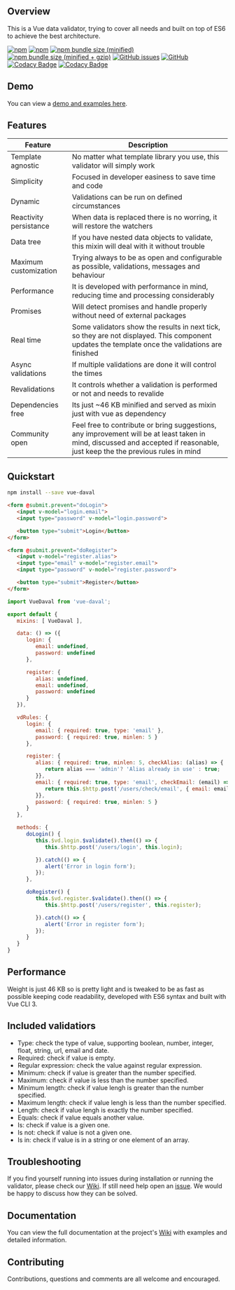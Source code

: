 ## Overview

This is a Vue data validator, trying to cover all needs and built on top of ES6 to achieve the best architecture.

[![npm](https://img.shields.io/npm/v/vue-daval.svg?style=flat-square)](https://www.npmjs.com/package/vue-daval)
[![npm](https://img.shields.io/npm/dt/vue-daval.svg?style=flat-square)](https://www.npmjs.com/package/vue-daval)
[![npm bundle size (minified)](https://img.shields.io/bundlephobia/min/vue-daval.svg?style=flat-square)](https://www.npmjs.com/package/vue-daval)
[![npm bundle size (minified + gzip)](https://img.shields.io/bundlephobia/minzip/vue-daval.svg?style=flat-square)](https://www.npmjs.com/package/vue-daval)
[![GitHub issues](https://img.shields.io/github/issues-raw/deulos/vue-daval.svg?style=flat-square)](https://www.npmjs.com/package/vue-daval)
[![GitHub](https://img.shields.io/github/license/mashape/apistatus.svg?style=flat-square)](https://www.npmjs.com/package/vue-daval)
[![Codacy Badge](https://img.shields.io/codacy/coverage/16ba5056c78347f19ae7fafaeb6c30eb.svg?style=flat-square)](https://www.npmjs.com/package/vue-daval)
[![Codacy Badge](https://img.shields.io/codacy/grade/16ba5056c78347f19ae7fafaeb6c30eb.svg?style=flat-square)](https://www.npmjs.com/package/vue-daval)

## Demo

You can view a [demo and examples here](https://deulos.github.io/vue-daval/).

## Features

| Feature | Description |
|---------|-------------|
| Template agnostic | No matter what template library you use, this validator will simply work |
| Simplicity | Focused in developer easiness to save time and code |
| Dynamic | Validations can be run on defined circumstances |
| Reactivity persistance | When data is replaced there is no worring, it will restore the watchers |
| Data tree | If you have nested data objects to validate, this mixin will deal with it without trouble |
| Maximum customization | Trying always to be as open and configurable as possible, validations, messages and behaviour |
| Performance | It is developed with performance in mind, reducing time and processing considerably |
| Promises | Will detect promises and handle properly without need of external packages |
| Real time | Some validators show the results in next tick, so they are not displayed. This component updates the template once the validations are finished |
| Async validations | If multiple validations are done it will control the times |
| Revalidations | It controls whether a validation is performed or not and needs to revalide |
| Dependencies free | Its just ~46 KB minified and served as mixin just with vue as dependency |
| Community open | Feel free to contribute or bring suggestions, any improvement will be at least taken in mind, discussed and accepted if reasonable, just keep the the previous rules in mind |

## Quickstart

``` bash
npm install --save vue-daval
```

``` html
<form @submit.prevent="doLogin">
   <input v-model="login.email">
   <input type="password" v-model="login.password">

   <button type="submit">Login</button>
</form>

<form @submit.prevent="doRegister">
   <input v-model="register.alias">
   <input type="email" v-model="register.email">
   <input type="password" v-model="register.password">

   <button type="submit">Register</button>
</form>
```

``` javascript
import VueDaval from 'vue-daval';

export default {
   mixins: [ VueDaval ],

   data: () => ({
      login: {
         email: undefined,
         password: undefined
      },

      register: {
         alias: undefined,
         email: undefined,
         password: undefined
      }
   }),

   vdRules: {
      login: {
         email: { required: true, type: 'email' },
         password: { required: true, minlen: 5 }
      },

      register: {
         alias: { required: true, minlen: 5, checkAlias: (alias) => {
            return alias === 'admin'? 'Alias already in use' : true;
         }},
         email: { required: true, type: 'email', checkEmail: (email) => {
            return this.$http.post('/users/check/email', { email: email });
         }},
         password: { required: true, minlen: 5 }
      }
   },

   methods: {
      doLogin() {
         this.$vd.login.$validate().then(() => {
            this.$http.post('/users/login', this.login);

         }).catch(() => {
            alert('Error in login form');
         });
      },

      doRegister() {
         this.$vd.register.$validate().then(() => {
            this.$http.post('/users/register', this.register);

         }).catch(() => {
            alert('Error in register form');
         });
      }
   }
}
```

## Performance

Weight is just 46 KB so is pretty light and is tweaked to be as fast as possible keeping code readability, developed with ES6 syntax and built with Vue CLI 3.

## Included validatiors

* Type: check the type of value, supporting boolean, number, integer, float, string, url, email and date.
* Required: check if value is empty.
* Regular expression: check the value against regular expression.
* Minimum: check if value is greater than the number specified.
* Maximum: check if value is less than the number specified.
* Minimum length: check if value lengh is greater than the number specified.
* Maximum length: check if value lengh is less than the number specified.
* Length: check if value lengh is exactly the number specified.
* Equals: check if value equals another value.
* Is: check if value is a given one.
* Is not: check if value is not a given one.
* Is in: check if value is in a string or one element of an array.

## Troubleshooting

If you find yourself running into issues during installation or running the validator, please check our [Wiki](https://github.com/deulos/vue-daval/wiki). If still need help open an [issue](https://github.com/deulos/vue-daval/issues/new). We would be happy to discuss how they can be solved.

## Documentation

You can view the full documentation at the project's [Wiki](https://github.com/deulos/vue-daval/wiki) with examples and detailed information.

## Contributing

Contributions, questions and comments are all welcome and encouraged.
